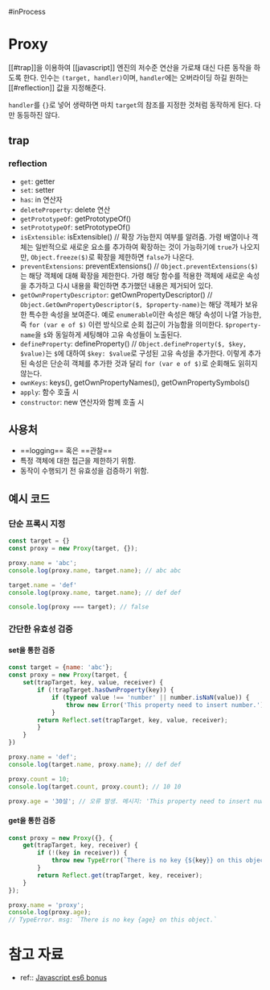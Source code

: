 #inProcess 

# Proxy
[[#trap]]을 이용하여 [[javascript]] 엔진의 저수준 연산을 가로채 대신 다른 동작을 하도록 한다. 인수는 `(target, handler)`이며, `handler`에는 오버라이딩 하길 원하는 [[#reflection]] 값을 지정해준다.

`handler`를 `{}`로 넣어 생략하면 마치 `target`의 참조를 지정한 것처럼 동작하게 된다. 다만 동등하진 않다.

## trap
### reflection
- `get`: getter
- `set`: setter
- `has`: in 연산자
- `deleteProperty`: delete 연산
- `getPrototypeOf`: getPrototypeOf()
- `setPrototypeOf`: setPrototypeOf()
- `isExtensible`: isExtensible() // 확장 가능한지 여부를 알려줌. 가령 배열이나 객체는 일반적으로 새로운 요소를 추가하여 확장하는 것이 가능하기에 `true`가 나오지만, `Object.freeze($)`로 확장을 제한하면 `false`가 나온다.
- `preventExtensions`: preventExtensions() // `Object.preventExtensions($)`는 해당 객체에 대해 확장을 제한한다. 가령 해당 함수를 적용한 객체에 새로운 속성을 추가하고 다시 내용을 확인하면 추가했던 내용은 제거되어 있다.
- `getOwnPropertyDescriptor`: getOwnPropertyDescriptor() // `Object.GetOwnPropertyDescriptor($, $property-name)`는 해당 객체가 보유한 특수한 속성을 보여준다. 예로 `enumerable`이란 속성은 해당 속성이 나열 가능한, 즉 `for (var e of $)` 이런 방식으로 순회 접근이 가능함을 의미한다. `$property-name`을 `$`와 동일하게 세팅해야 고유 속성들이 노출된다. 
- `defineProperty`: defineProperty() // `Object.defineProperty($, $key, $value)`는 `$`에 대하여 `$key: $value`로 구성된 고유 속성을 추가한다. 이렇게 추가된 속성은 단순히 객체를 추가한 것과 달리 `for (var e of $)`로 순회해도 읽히지 않는다.
- `ownKeys`: keys(), getOwnPropertyNames(), getOwnPropertySymbols()
- `apply`: 함수 호출 시
- `constructor`: new 연산자와 함께 호출 시

## 사용처
- ==logging== 혹은 ==관찰==
- 특정 객체에 대한 접근을 제한하기 위함.
- 동작이 수행되기 전 유효성을 검증하기 위함.
## 예시 코드
### 단순 프록시 지정
```js
const target = {}
const proxy = new Proxy(target, {});

proxy.name = 'abc';
console.log(proxy.name, target.name); // abc abc

target.name = 'def'
console.log(proxy.name, target.name); // def def

console.log(proxy === target); // false

```

### 간단한 유효성 검증
#### set을 통한 검증
```js
const target = {name: 'abc'};
const proxy = new Proxy(target, {
	set(trapTarget, key, value, receiver) {
		if (!trapTarget.hasOwnProperty(key)) {
			if (typeof value !== 'number' || number.isNaN(value)) {
				throw new Error('This property need to insert number.');
			}
		return Reflect.set(trapTarget, key, value, receiver);
		}
	}
})

proxy.name = 'def';
console.log(target.name, proxy.name); // def def

proxy.count = 10;
console.log(target.count, proxy.count); // 10 10

proxy.age = '30살'; // 오류 발생. 메시지: 'This property need to insert number.'
```

#### get을 통한 검증
```js
const proxy = new Proxy({}, {
	get(trapTarget, key, receiver) {
		if (!(key in receiver)) {
			throw new TypeError(`There is no key {${key}} on this object.`);
		}
		return Reflect.get(trapTarget, key, receiver);
	}
});

proxy.name = 'proxy';
console.log(proxy.age); 
// TypeError. msg: `There is no key {age} on this object.`
```

# 참고 자료
- ref:: [Javascript es6 bonus](https://www.inflearn.com/course/%EC%9E%90%EB%B0%94%EC%8A%A4%ED%81%AC%EB%A6%BD%ED%8A%B8-es6-%EB%B3%B4%EB%84%88%EC%8A%A4/dashboard)